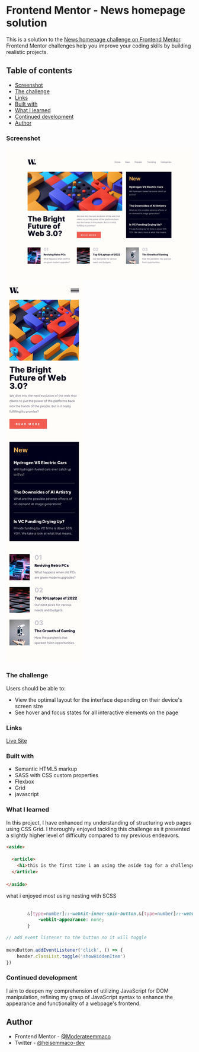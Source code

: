 # Frontend Mentor - News homepage solution

This is a solution to the [News homepage challenge on Frontend Mentor](https://www.frontendmentor.io/challenges/news-homepage-H6SWTa1MFl). Frontend Mentor challenges help you improve your coding skills by building realistic projects.

## Table of contents
  
  - [Screenshot](#screenshot)
  - [The challenge](#the-challenge)
  - [Links](#links)
  - [Built with](#built-with)
  - [What I learned](#what-i-learned)
  - [Continued development](#continued-development)
  - [Author](#author)

### Screenshot

<img src="/design/desktop-design.jpg">
<img src="/design/mobile-design.jpg">

### The challenge

Users should be able to:

- View the optimal layout for the interface depending on their device's screen size
- See hover and focus states for all interactive elements on the page

### Links
<a href="https://heisemmaco-dev.github.io/news-homepage-main/">Live Site</a>

### Built with

- Semantic HTML5 markup
- SASS with CSS custom properties
- Flexbox
- Grid
- javascript

### What I learned

In this project, I have enhanced my understanding of structuring web pages using CSS Grid. I thoroughly enjoyed tackling this challenge as it presented a slightly higher level of difficulty compared to my previous endeavors. 

```html
<aside>

  <article>
    <h1>this is the first time i am using the aside tag for a challenge</h1>
  </article>

</aside>
```
what i enjoyed most using nesting with SCSS
```scss

        &[type=number]::-webkit-inner-spin-button,&[type=number]::-webkit-outer-spin-button {
            -webkit-appearance: none;
        }
```
```js
// add event listener to the button so it will toggle

menuButton.addEventListener('click', () => {
    header.classList.toggle('showHiddenItem')
})

```

### Continued development

I aim to deepen my comprehension of utilizing JavaScript for DOM manipulation, refining my grasp of JavaScript syntax to enhance the appearance and functionality of a webpage's frontend.

## Author

- Frontend Mentor - [@Moderateemmaco](https://www.frontendmentor.io/profile/Moderateemmaco)
- Twitter - [@heisemmaco-dev](https://www.github.com/heisemmaco)
